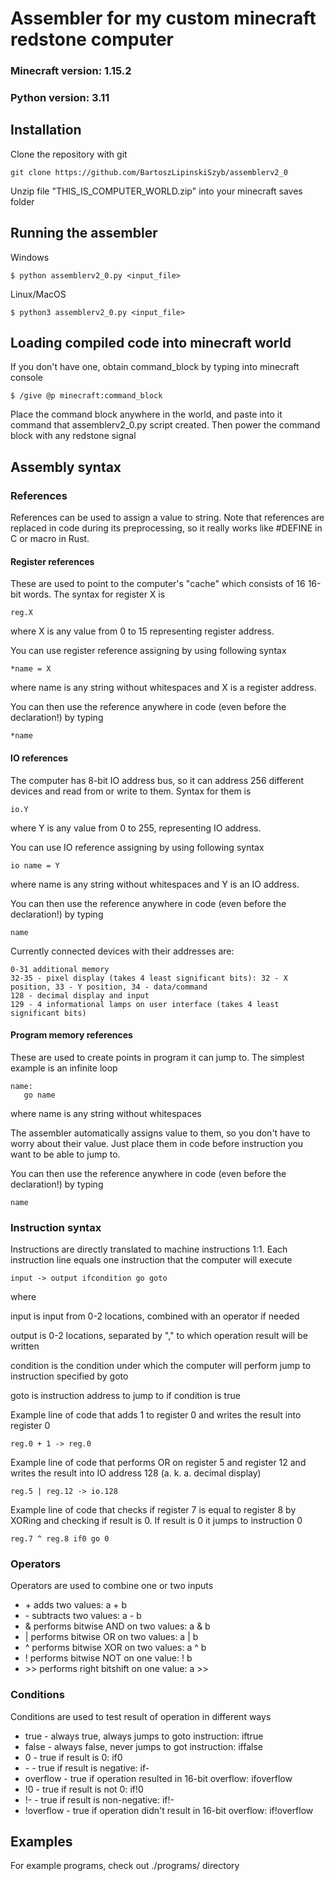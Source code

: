 # Assembler for my custom minecraft redstone computer

### Minecraft version: 1.15.2
### Python version: 3.11

## Installation

Clone the repository with git
```
git clone https://github.com/BartoszLipinskiSzyb/assemblerv2_0
```

Unzip file "THIS_IS_COMPUTER_WORLD.zip" into your minecraft saves folder

## Running the assembler

Windows

```
$ python assemblerv2_0.py <input_file>
```

Linux/MacOS

```
$ python3 assemblerv2_0.py <input_file>
```

## Loading compiled code into minecraft world

If you don't have one, obtain command_block by typing into minecraft console

```
$ /give @p minecraft:command_block
```

Place the command block anywhere in the world, and paste into it command that assemblerv2_0.py script created. Then power the command block with any redstone signal

## Assembly syntax

### References

References can be used to assign a value to string. Note that references are replaced in code during its preprocessing, so it really works like #DEFINE in C or macro in Rust.

#### Register references

These are used to point to the computer's "cache" which consists of 16 16-bit words. The syntax for register X is

```
reg.X
```

where X is any value from 0 to 15 representing register address.

You can use register reference assigning by using following syntax

```
*name = X
```

where name is any string without whitespaces and X is a register address.

You can then use the reference anywhere in code (even before the declaration!) by typing

```
*name
```

#### IO references

The computer has 8-bit IO address bus, so it can address 256 different devices and read from or write to them. Syntax for them is

```
io.Y
```

where Y is any value from 0 to 255, representing IO address.

You can use IO reference assigning by using following syntax

```
io name = Y
```

where name is any string without whitespaces and Y is an IO address.

You can then use the reference anywhere in code (even before the declaration!) by typing

```
name
```

Currently connected devices with their addresses are:

```
0-31 additional memory
32-35 - pixel display (takes 4 least significant bits): 32 - X position, 33 - Y position, 34 - data/command 
128 - decimal display and input
129 - 4 informational lamps on user interface (takes 4 least significant bits)
```

#### Program memory references

These are used to create points in program it can jump to. The simplest example is an infinite loop

```
name:
   go name
```

where name is any string without whitespaces

The assembler automatically assigns value to them, so you don't have to worry about their value. Just place them in code before instruction you want to be able to jump to.

You can then use the reference anywhere in code (even before the declaration!) by typing

```
name
```

### Instruction syntax

Instructions are directly translated to machine instructions 1:1. Each instruction line equals one instruction that the computer will execute

```
input -> output ifcondition go goto
```

where

input is input from 0-2 locations, combined with an operator if needed

output is 0-2 locations, separated by "," to which operation result will be written

condition is the condition under which the computer will perform jump to instruction specified by goto

goto is instruction address to jump to if condition is true


Example line of code that adds 1 to register 0 and writes the result into register 0

```
reg.0 + 1 -> reg.0
```

Example line of code that performs OR on register 5 and register 12 and writes the result into IO address 128 (a. k. a. decimal display)

```
reg.5 | reg.12 -> io.128
```

Example line of code that checks if register 7 is equal to register 8 by XORing and checking if result is 0. If result is 0 it jumps to instruction 0

```
reg.7 ^ reg.8 if0 go 0
```

### Operators

Operators are used to combine one or two inputs

- \+ adds two values:
    a + b
- \- subtracts two values:
    a - b
- \& performs bitwise AND on two values:
    a & b
- \| performs bitwise OR on two values:
    a | b
- \^ performs bitwise XOR on two values:
    a ^ b
- \! performs bitwise NOT on one value:
    ! b
- \>\> performs right bitshift on one value:
    a \>\>

### Conditions

Conditions are used to test result of operation in different ways

- true - always true, always jumps to goto instruction:
    iftrue
- false - always false, never jumps to got instruction:
    iffalse
- 0 - true if result is 0:
    if0
- \- - true if result is negative:
    if-
- overflow - true if operation resulted in 16-bit overflow:
    ifoverflow
- !0 - true if result is not 0:
    if!0
- !- - true if result is non-negative:
    if!-
- !overflow - true if operation didn't result in 16-bit overflow:
    if!overflow

## Examples

For example programs, check out ./programs/ directory
